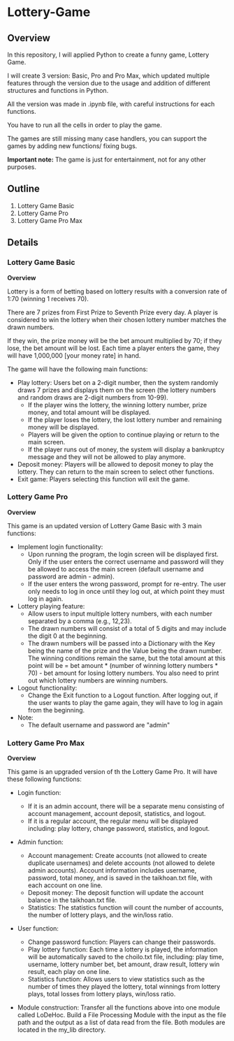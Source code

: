 # Lottery-Game

## Overview

In this repository, I will applied Python to create a funny game, Lottery Game. 

I will create 3 version: Basic, Pro and Pro Max, which updated multiple features through the version due to the usage and addition of different structures and functions in Python. 

All the version was made in .ipynb file, with careful instructions for each functions.

You have to run all the cells in order to play the game.

The games are still missing many case handlers, you can support the games by adding new functions/ fixing bugs.

**Important note:** The game is just for entertainment, not for any other purposes.

## Outline 

1. Lottery Game Basic 
2. Lottery Game Pro 
3. Lottery Game Pro Max 

## Details

### Lottery Game Basic 

**Overview**

Lottery is a form of betting based on lottery results with a conversion rate of 1:70 (winning 1 receives 70). 

There are 7 prizes from First Prize to Seventh Prize every day. A player is considered to win the lottery when their chosen lottery number matches the drawn numbers. 

If they win, the prize money will be the bet amount multiplied by 70; if they lose, the bet amount will be lost. Each time a player enters the game, they will have 1,000,000 [your money rate] in hand. 

The game will have the following main functions:
- Play lottery: Users bet on a 2-digit number, then the system randomly draws 7 prizes and displays them on the screen (the lottery numbers and random draws are 2-digit numbers from 10-99).
  - If the player wins the lottery, the winning lottery number, prize money, and total amount will be displayed.
  - If the player loses the lottery, the lost lottery number and remaining money will be displayed.
  - Players will be given the option to continue playing or return to the main screen.
  - If the player runs out of money, the system will display a bankruptcy message and they will not be allowed to play anymore.
- Deposit money: Players will be allowed to deposit money to play the lottery. They can return to the main screen to select other functions.
- Exit game: Players selecting this function will exit the game.


### Lottery Game Pro 

**Overview**

This game is an updated version of Lottery Game Basic with 3 main functions: 
- Implement login functionality:
    - Upon running the program, the login screen will be displayed first. Only if the user enters the correct username and password will they be allowed to access the main screen (default username and password are admin - admin).
    - If the user enters the wrong password, prompt for re-entry. The user only needs to log in once until they log out, at which point they must log in again.
- Lottery playing feature:
    - Allow users to input multiple lottery numbers, with each number separated by a comma (e.g., 12,23).
    - The drawn numbers will consist of a total of 5 digits and may include the digit 0 at the beginning.
    - The drawn numbers will be passed into a Dictionary with the Key being the name of the prize and the Value being the drawn number. The winning conditions remain the same, but the total amount at this point will be = bet amount * (number of winning lottery numbers * 70) - bet amount for losing lottery numbers. You also need to print out which lottery numbers are winning numbers.
- Logout functionality:
    - Change the Exit function to a Logout function. After logging out, if the user wants to play the game again, they will have to log in again from the beginning.
- Note: 
    - The default username and password are "admin"

### Lottery Game Pro Max

**Overview**

This game is an upgraded version of th the Lottery Game Pro. It will have these following functions:

- Login function:
    - If it is an admin account, there will be a separate menu consisting of account management, account deposit, statistics, and logout.
    - If it is a regular account, the regular menu will be displayed including: play lottery, change password, statistics, and logout.
- Admin function:
    - Account management: Create accounts (not allowed to create duplicate usernames) and delete accounts (not allowed to delete admin accounts). Account information includes username, password, total money, and is saved in the taikhoan.txt file, with each account on one line.
    - Deposit money: The deposit function will update the account balance in the taikhoan.txt file.
    - Statistics: The statistics function will count the number of accounts, the number of lottery plays, and the win/loss ratio.
- User function:
    - Change password function: Players can change their passwords.
    - Play lottery function: Each time a lottery is played, the information will be automatically saved to the choilo.txt file, including: play time, username, lottery number bet, bet amount, draw result, lottery win result, each play on one line.
    - Statistics function: Allows users to view statistics such as the number of times they played the lottery, total winnings from lottery plays, total losses from lottery plays, win/loss ratio.

- Module construction: Transfer all the functions above into one module called LoDeHoc. Build a File Processing Module with the input as the file path and the output as a list of data read from the file. Both modules are located in the my_lib directory.